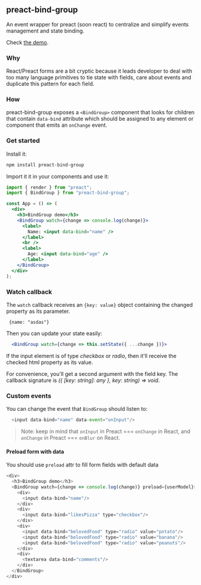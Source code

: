 ## preact-bind-group

An event wrapper for preact (soon react) to centralize and simplify events management and state binding.

Check [the demo](https://codesandbox.io/s/wmpv1o4z8).

### Why

React/Preact forms are a bit cryptic because it leads developer to deal with too many language primitives to tie state with fields, care about events and duplicate this pattern for each field.

### How

preact-bind-group exposes a `<BindGroup>` component that looks for children that contain `data-bind` attribute which should be assigned to any element or component that emits an `onChange` event.


### Get started

Install it:

```bash
npm install preact-bind-group
```

Import it it in your components and use it:

```jsx
import { render } from "preact";
import { BindGroup } from "preact-bind-group";

const App = () => (
  <div>
    <h3>BindGroup demo</h3>
    <BindGroup watch={change => console.log(change)}>
      <label>
        Name: <input data-bind="name" />
      </label>
      <br />
      <label>
        Age: <input data-bind="age" />
      </label>
    </BindGroup>
  </div>
);
```

### Watch callback

The `watch` callback receives an `{key: value}` object containing the changed property as its parameter.

```
 {name: "asdas"}
```

Then you can update your state easily:

```jsx
  <BindGroup watch={change => this.setState({ ...change })}>
```

If the input element is of type _checkbox_ or _radio_, then it'll receive the checked html property as its value.

For convenience, you'll get a second argument with the field key. The callback signature is _({ [key: string]: any }, key: string) => void_.

### Custom events

You can change the event that `BindGroup` should listen to:

```javascript
  <input data-bind="name" data-event="onInput"/>
```

> Note: keep in mind that `onInput` in Preact === `onChange` in React, and `onChange` in Preact === `onBlur` on React.

#### Preload form with data

You should use `preload` attr to fill form fields with default data

```javascript
<div>
  <h3>BindGroup demo</h3>
  <BindGroup watch={change => console.log(change)} preload={userModel}>
    <div>
      <input data-bind="name"/>
    </div>
    <div>
      <input data-bind="likesPizza" type="checkbox"/>
    </div>
    <div>
      <input data-bind="belovedFood" type="radio" value="potato"/>
      <input data-bind="belovedFood" type="radio" value="banana"/>
      <input data-bind="belovedFood" type="radio" value="peanuts"/>
    </div>
    <div>
      <textarea data-bind="comments"/>
    </div>
  </BindGroup>
</div>
```
